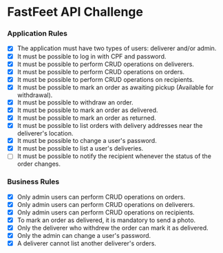 # FastFeet API Challenge

### Application Rules

- [x] The application must have two types of users: deliverer and/or admin.
- [x] It must be possible to log in with CPF and password.
- [x] It must be possible to perform CRUD operations on deliverers.
- [x] It must be possible to perform CRUD operations on orders.
- [x] It must be possible to perform CRUD operations on recipients.
- [x] It must be possible to mark an order as awaiting pickup (Available for withdrawal).
- [x] It must be possible to withdraw an order.
- [x] It must be possible to mark an order as delivered.
- [x] It must be possible to mark an order as returned.
- [x] It must be possible to list orders with delivery addresses near the deliverer's location.
- [x] It must be possible to change a user's password.
- [x] It must be possible to list a user's deliveries.
- [ ] It must be possible to notify the recipient whenever the status of the order changes.

### Business Rules

- [x] Only admin users can perform CRUD operations on orders.
- [x] Only admin users can perform CRUD operations on deliverers.
- [x] Only admin users can perform CRUD operations on recipients.
- [x] To mark an order as delivered, it is mandatory to send a photo.
- [x] Only the deliverer who withdrew the order can mark it as delivered.
- [x] Only the admin can change a user's password.
- [x] A deliverer cannot list another deliverer's orders.
